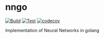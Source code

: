 # nngo

[![Build](https://github.com/h-waldschmidt/nngo/actions/workflows/build.yml/badge.svg)](https://github.com/h-waldschmidt/nngo/actions/workflows/build.yml)
[![Test](https://github.com/h-waldschmidt/nngo/actions/workflows/test.yml/badge.svg)](https://github.com/h-waldschmidt/nngo/actions/workflows/test.yml)
[![codecov](https://codecov.io/gh/h-waldschmidt/nngo/branch/main/graph/badge.svg?token=5VEB7HR2GF)](https://codecov.io/gh/h-waldschmidt/nngo)

Implementation of Neural Networks in golang
